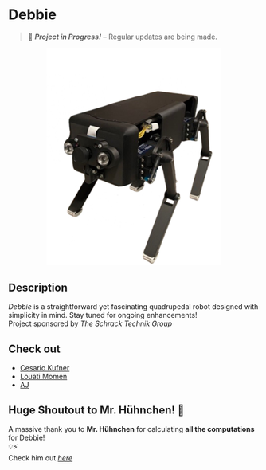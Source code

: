 # **Debbie**
> 🚧 **_Project in Progress!_** – Regular updates are being made.

<p align="center">
  <img src="./Debbie_preview.jpg" width="350">
</p>

## **Description**
_Debbie_ is a straightforward yet fascinating quadrupedal robot designed with simplicity in mind. Stay tuned for ongoing enhancements!<br>
Project sponsored by _The Schrack Technik Group_

## Check out
- [Cesario Kufner](https://github.com/ckfnr)
- [Louati Momen](https://github.com/louatimomen)
- [AJ](https://github.com/AJ-Holzer)

## Huge Shoutout to Mr. Hühnchen! 🎉
A massive thank you to __Mr. Hühnchen__ for calculating __all the computations__ for Debbie!<br>
💡⚡<br>
Check him out _[here](https://github.com/MrHuehnchen)_
